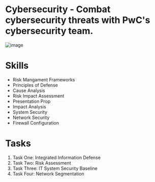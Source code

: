 # Cybersecurity - Combat cybersecurity threats with PwC's cybersecurity team.

![image](https://github.com/hhphu/InfoSec/assets/45286750/0dd52edc-c9e9-4d4f-aaa8-daffb3c69d14)


# Skills
- Risk Mangament Frameworks
- Principles of Defense
- Cause Analysis
- Risk Impact Assessment
- Presentation Prop
- Impact Analysis
- System Security
- Network Security
- Firewall Configuration

# Tasks
1. Task One: Integrated Information Defense
2. Task Two: Risk Assessment
3. Task Three: IT System Security Baseline
4. Task Four: Network Segmentation
